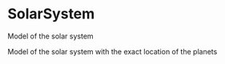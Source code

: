 # SolarSystem
Model of the solar system 

Model of the solar system with the exact location of the planets
